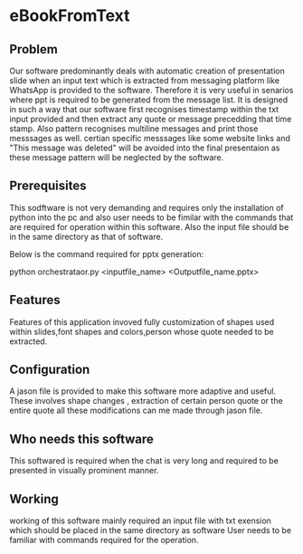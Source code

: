 # eBookFromText
## Problem
Our software predominantly deals with automatic creation of presentation slide when an input text which is extracted from messaging platform like WhatsApp is provided to the software. Therefore it is very useful in senarios where ppt is required to be generated from the message list. It is designed in such a way that our software first recognises timestamp within the txt input provided and then extract any quote or message precedding that time stamp. Also pattern recognises multiline messages and print those messsages as well. certian specific messsages like some website links and "This message was deleted" will be avoided into the final presentaion as these message pattern will be neglected by the software.

## Prerequisites
This sodftware is not very demanding and requires only the installation of python into the pc and also user needs to be fimilar with the commands that are required for operation within this software. Also the input file should be in the same directory as that of software.

Below is the command required for pptx generation:


  python orchestrataor.py <inputfile_name> <Outputfile_name.pptx>
  
## Features
Features of this application invoved fully customization of shapes used within slides,font shapes and colors,person whose quote needed to be extracted.

## Configuration
A jason file is provided to make this software more adaptive and useful. These involves shape changes , extraction of certain person quote or the entire quote all these modifications can me made through jason file.

## Who needs this software
This softwared is required when the chat is very long and required to be presented in visually prominent manner.

## Working
working of this software mainly required an input file with txt exension which should be placed in the same directory as software
User needs to be familiar with commands required for the operation.
